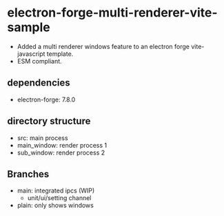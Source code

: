 # electron-forge-multi-renderer-vite-sample

- Added a multi renderer windows feature to an electron forge vite-javascript template.
- ESM compliant.

## dependencies

- electron-forge: 7.8.0

## directory structure

- src: main process
- main_window: render process 1
- sub_window: render process 2

## Branches

- main: integrated ipcs (WIP)
  - unit/ui/setting channel
- plain: only shows windows
